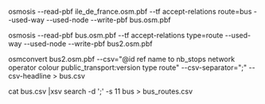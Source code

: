 osmosis --read-pbf ile_de_france.osm.pbf --tf accept-relations route=bus --used-way --used-node --write-pbf bus.osm.pbf

osmosis --read-pbf bus.osm.pbf --tf accept-relations type=route --used-way --used-node --write-pbf bus2.osm.pbf

osmconvert bus2.osm.pbf --csv="@id ref name to nb_stops network operator colour public_transport:version type route" --csv-separator=";" --csv-headline > bus.csv

cat bus.csv |xsv search -d ';' -s 11 bus > bus_routes.csv
